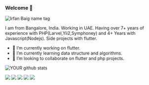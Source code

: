 
### Welcome 👋

![Irfan Baig name tag](https://user-images.githubusercontent.com/4952659/87870017-52954800-c9b5-11ea-8959-ea3c84ace30e.png)

I am from Bangalore, India. Working in UAE. Having over 7+ years of experience with PHP(Larvel,Yii2,Symphoney) and 4+ Years with Javascript(Nodejs). Side projects with flutter.
- 🔭 I’m currently working on flutter.
- 🌱 I’m currently learning data structure and algorithms.
- 🤝 I’m looking to collaborate on flutter and php projects. 

![YOUR github stats](https://github-readme-stats.vercel.app/api?username=irfanbaigse)

[<img src="https://img.shields.io/badge/twitter-%231DA1F2.svg?&style=for-the-badge&logo=twitter&logoColor=white" />](https://twitter.com/irfanbaigse) [<img src="https://img.shields.io/badge/medium-%2312100E.svg?&style=for-the-badge&logo=medium&logoColor=white" />](https://medium.com/irfanbaigse)  [<img src="https://img.shields.io/badge/linkedin-%230077B5.svg?&style=for-the-badge&logo=linkedin&logoColor=white" />](https://www.linkedin.com/in/irfanbaigse/) [<img src = "https://img.shields.io/badge/instagram-%23E4405F.svg?&style=for-the-badge&logo=instagram&logoColor=white">](https://www.instagram.com/irfanbaigse/) [<img src = "https://img.shields.io/badge/facebook-%231877F2.svg?&style=for-the-badge&logo=facebook&logoColor=white">](https://www.facebook.com/irfanbaigse)

<!--
**irfanbaigse/irfanbaigse** is a ✨ _special_ ✨ repository because its `README.md` (this file) appears on your GitHub profile.

Here are some ideas to get you started:

- 🔭 I’m currently working on ...
- 🌱 I’m currently learning ...
- 👯 I’m looking to collaborate on ...
- 🤔 I’m looking for help with ...
- 💬 Ask me about ...
- 📫 How to reach me: ...
- 😄 Pronouns: ...
- ⚡ Fun fact: ...
-->
